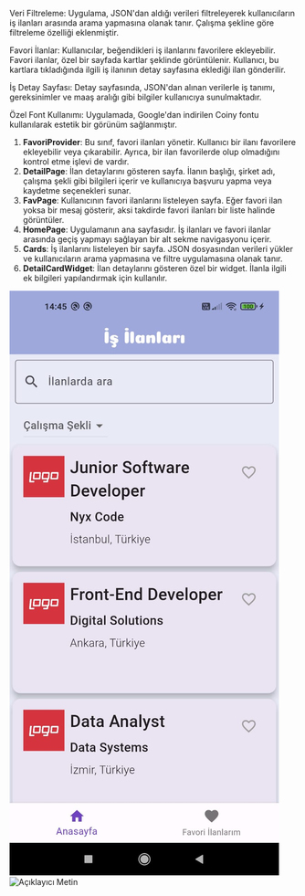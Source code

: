 Veri Filtreleme: Uygulama, JSON'dan aldığı verileri filtreleyerek kullanıcıların iş ilanları arasında arama yapmasına olanak tanır. Çalışma şekline göre filtreleme özelliği eklenmiştir.

Favori İlanlar: Kullanıcılar, beğendikleri iş ilanlarını favorilere ekleyebilir. Favori ilanlar, özel bir sayfada kartlar şeklinde görüntülenir. Kullanıcı, bu kartlara tıkladığında ilgili iş ilanının detay sayfasına eklediği ilan gönderilir.

İş Detay Sayfası: Detay sayfasında, JSON'dan alınan verilerle iş tanımı, gereksinimler ve maaş aralığı gibi bilgiler kullanıcıya sunulmaktadır.

Özel Font Kullanımı: Uygulamada, Google'dan indirilen Coiny fontu kullanılarak estetik bir görünüm sağlanmıştır.

 1. **FavoriProvider**: Bu sınıf, favori ilanları yönetir. Kullanıcı bir ilanı favorilere ekleyebilir veya çıkarabilir. Ayrıca, bir ilan favorilerde olup olmadığını kontrol etme işlevi de vardır.
 2. **DetailPage**: İlan detaylarını gösteren sayfa. İlanın başlığı, şirket adı, çalışma şekli gibi bilgileri içerir ve kullanıcıya başvuru yapma veya kaydetme seçenekleri sunar.
 3. **FavPage**: Kullanıcının favori ilanlarını listeleyen sayfa. Eğer favori ilan yoksa bir mesaj gösterir, aksi takdirde favori ilanları bir liste halinde görüntüler.
 4. **HomePage**: Uygulamanın ana sayfasıdır. İş ilanları ve favori ilanlar arasında geçiş yapmayı sağlayan bir alt sekme navigasyonu içerir.
 5. **Cards**: İş ilanlarını listeleyen bir sayfa. JSON dosyasından verileri yükler ve kullanıcıların arama yapmasına ve filtre uygulamasına olanak tanır.
 6. **DetailCardWidget**: İlan detaylarını gösteren özel bir widget. İlanla ilgili ek bilgileri yapılandırmak için kullanılır. 

![image alt](https://github.com/silanadgzl/is_ilan/blob/main/ss1.jpeg?raw=true)
![Açıklayıcı Metin](ss1.jpg)
